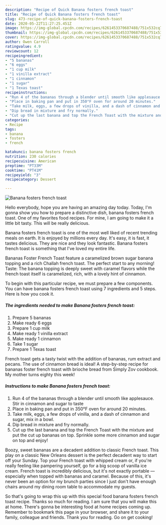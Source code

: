 ```yaml
---
description: "Recipe of Quick Banana fosters french toast"
title: "Recipe of Quick Banana fosters french toast"
slug: 473-recipe-of-quick-banana-fosters-french-toast
date: 2020-05-22T11:27:25.451Z
image: https://img-global.cpcdn.com/recipes/6261453370687488/751x532cq70/banana-fosters-french-toast-recipe-main-photo.jpg
thumbnail: https://img-global.cpcdn.com/recipes/6261453370687488/751x532cq70/banana-fosters-french-toast-recipe-main-photo.jpg
cover: https://img-global.cpcdn.com/recipes/6261453370687488/751x532cq70/banana-fosters-french-toast-recipe-main-photo.jpg
author: Owen Carroll
ratingvalue: 4.9
reviewcount: 12
recipeingredient:
- "5 bananas"
- "6 eggs"
- "1 cup milk"
- "1 vinilla extract"
- "1 cinnamon"
- "1 sugar"
- "1 Texas toast"
recipeinstructions:
- "Run 4 of the bananas through a blender until smooth like applesauce. Stir in cinnamon and sugar to taste"
- "Place in baking pan and put in 350°F oven for around 20 minutes."
- "Take milk, eggs, a few drops of vinilla, and a dash of cinnamon and sugar, mix in a bowl."
- "Dip bread in mixture and fry normally."
- "Cut up the last banana and top the French Toast with the mixture and put the cut up bananas on top. Sprinkle some more cinnamon and sugar on top and enjoy!"
categories:
- Recipe
tags:
- banana
- fosters
- french

katakunci: banana fosters french 
nutrition: 230 calories
recipecuisine: American
preptime: "PT33M"
cooktime: "PT41M"
recipeyield: "3"
recipecategory: Dessert

---
```



![Banana fosters french toast](https://img-global.cpcdn.com/recipes/6261453370687488/751x532cq70/banana-fosters-french-toast-recipe-main-photo.jpg)

Hello everybody, hope you are having an amazing day today. Today, I'm gonna show you how to prepare a distinctive dish, banana fosters french toast. One of my favorites food recipes. For mine, I am going to make it a little bit tasty. This will be really delicious.

Banana fosters french toast is one of the most well liked of recent trending meals on earth. It is enjoyed by millions every day. It's easy, it is fast, it tastes delicious. They are nice and they look fantastic. Banana fosters french toast is something that I've loved my entire life.

Bananas Foster French Toast feature a caramelized brown sugar banana topping and a rich Challah french toast. The perfect start to any morning! Taste: The banana topping is deeply sweet with caramel flavors while the french toast itself is caramelized, rich, with a lovely hint of cinnamon.


To begin with this particular recipe, we must prepare a few components. You can have banana fosters french toast using 7 ingredients and 5 steps. Here is how you cook it.

<!--inarticleads1-->

##### The ingredients needed to make Banana fosters french toast:

1. Prepare 5 bananas
1. Make ready 6 eggs
1. Prepare 1 cup milk
1. Make ready 1 vinilla extract
1. Make ready 1 cinnamon
1. Take 1 sugar
1. Prepare 1 Texas toast


French toast gets a tasty twist with the addition of bananas, rum extract and pecans. The use of cinnamon bread is ideal! A step-by-step recipe for bananas foster french toast with brioche bread from Simply Zov cookbook. My mother turns eighty this week! 

<!--inarticleads2-->

##### Instructions to make Banana fosters french toast:

1. Run 4 of the bananas through a blender until smooth like applesauce. Stir in cinnamon and sugar to taste
1. Place in baking pan and put in 350°F oven for around 20 minutes.
1. Take milk, eggs, a few drops of vinilla, and a dash of cinnamon and sugar, mix in a bowl.
1. Dip bread in mixture and fry normally.
1. Cut up the last banana and top the French Toast with the mixture and put the cut up bananas on top. Sprinkle some more cinnamon and sugar on top and enjoy!


Boozy, sweet bananas are a decadent addition to classic French toast. This play on a classic New Orleans dessert is the perfect decadent way to start off your Sunday. Top your French toast with whipped cream or, if you&#39;re really feeling like pampering yourself, go for a big scoop of vanilla ice cream. French toast is incredibly delicious, but it&#39;s not exactly portable — especially when topped with bananas and caramel. Because of this, it&#39;s never been an option for my brunch parties since I just don&#39;t have enough chairs around my dining room table to accommodate my guests. 

So that's going to wrap this up with this special food banana fosters french toast recipe. Thanks so much for reading. I am sure that you will make this at home. There's gonna be interesting food at home recipes coming up. Remember to bookmark this page in your browser, and share it to your family, colleague and friends. Thank you for reading. Go on get cooking!
